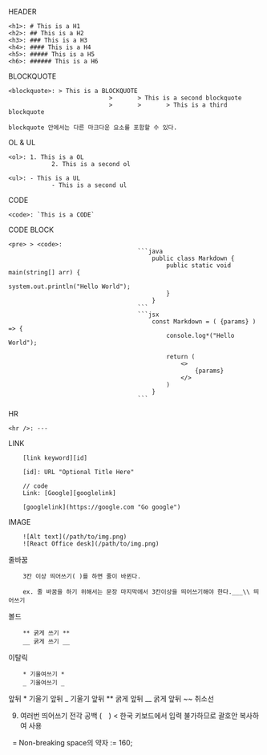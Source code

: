 HEADER

```
<h1>: # This is a H1
<h2>: ## This is a H2
<h3>: ### This is a H3
<h4>: #### This is a H4
<h5>: ##### This is a H5
<h6>: ###### This is a H6
```

BLOCKQUOTE

```
<blockquote>: > This is a BLOCKQUOTE
							>		> This is a second blockquote
							>		>		> This is a third blockquote

blockquote 안에서는 다른 마크다운 요소를 포함할 수 있다.
```

OL & UL

```
<ol>: 1. This is a OL
			2. This is a second ol

<ul>: - This is a UL
			- This is a second ul
```

CODE

```
<code>: `This is a CODE`
```

CODE BLOCK

````
<pre> > <code>:
									```java
										public class Markdown {
											public static void main(string[] arr) {
												system.out.println("Hello World");
											}
										}
									```
									```jsx
										const Markdown = ( {params} ) => {
											console.log*("Hello World");

											return (
												<>
													{params}
												</>
											)
										}
									```
````

HR

```
<hr />: ---
```

LINK

```
	[link keyword][id]

	[id]: URL "Optional Title Here"

	// code
	Link: [Google][googlelink]

	[googlelink](https://google.com "Go google")
```

IMAGE

```
	![Alt text](/path/to/img.png)
	![React Office desk](/path/to/img.png)
```

줄바꿈

```
	3칸 이상 띄어쓰기( )를 하면 줄이 바뀐다.

	ex. 줄 바꿈을 하기 위해서는 문장 마지막에서 3칸이상을 띄어쓰기해야 한다.___\\ 띄어쓰기

```

볼드

```
	** 굵게 쓰기 **
	__ 굵게 쓰기 __
```

이탈릭

```
	* 기울여쓰기 *
	_ 기울여쓰기 _
```

앞뒤 * 기울기
앞뒤 _ 기울기
앞뒤 ** 굵게
앞뒤 __ 굵게
앞뒤 ~~ 취소선

9. 여러번 띄어쓰기
전각 공백 (　) < 한국 키보드에서 입력 불가하므로 괄호안 복사하여 사용

&nbsp; =   Non-breaking space의 약자
:=     160;